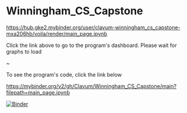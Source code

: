 # Winningham_CS_Capstone
https://hub.gke2.mybinder.org/user/clavum-winningham_cs_capstone-mxa206hb/voila/render/main_page.ipynb

Click the link above to go to the program's dashboard. Please wait for graphs to load

~

To see the program's code, click the link below

https://mybinder.org/v2/gh/Clavum/Winningham_CS_Capstone/main?filepath=main_page.ipynb

[![Binder](https://mybinder.org/badge_logo.svg)](https://mybinder.org/v2/gh/Clavum/Winningham_CS_Capstone/main?filepath=main_page.ipynb)
